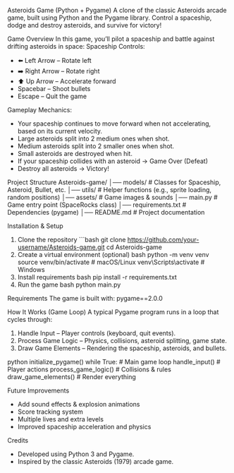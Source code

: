 Asteroids Game (Python + Pygame)
A clone of the classic Asteroids arcade game, built using Python and the Pygame library.
Control a spaceship, dodge and destroy asteroids, and survive for victory!

Game Overview
In this game, you’ll pilot a spaceship and battle against drifting asteroids in space:
Spaceship Controls:
- ⬅️ Left Arrow – Rotate left
- ➡️ Right Arrow – Rotate right
- ⬆️ Up Arrow – Accelerate forward
- Spacebar – Shoot bullets
- Escape – Quit the game

Gameplay Mechanics:
- Your spaceship continues to move forward when not accelerating, based on its current velocity.
- Large asteroids split into 2 medium ones when shot.
- Medium asteroids split into 2 smaller ones when shot.
- Small asteroids are destroyed when hit.
- If your spaceship collides with an asteroid → Game Over (Defeat)
- Destroy all asteroids → Victory!

Project Structure
Asteroids-game/
│── models/ # Classes for Spaceship, Asteroid, Bullet, etc.
│── utils/ # Helper functions (e.g., sprite loading, random positions)
│── assets/ # Game images & sounds
│── main.py # Game entry point (SpaceRocks class)
│── requirements.txt # Dependencies (pygame)
│── README.md # Project documentation

Installation & Setup 
1. Clone the repository ```bash git clone https://github.com/your-username/Asteroids-game.git cd Asteroids-game
2. Create a virtual environment (optional)
  bash
  python -m venv venv source venv/bin/activate # macOS/Linux venv\Scripts\activate # Windows
3. Install requirements
  bash
  pip install -r requirements.txt
4. Run the game
  bash
  python main.py

Requirements
The game is built with:
pygame==2.0.0

How It Works (Game Loop)
A typical Pygame program runs in a loop that cycles through:
1. Handle Input – Player controls (keyboard, quit events).
2. Process Game Logic – Physics, collisions, asteroid splitting, game state.
3. Draw Game Elements – Rendering the spaceship, asteroids, and bullets.

python
initialize_pygame() 
while True: # Main game loop 
  handle_input() # Player actions 
  process_game_logic() # Collisions & rules 
  draw_game_elements() # Render everything
  
Future Improvements
- Add sound effects & explosion animations
- Score tracking system
- Multiple lives and extra levels
- Improved spaceship acceleration and physics

Credits
- Developed using Python 3 and Pygame.
- Inspired by the classic Asteroids (1979) arcade game.
